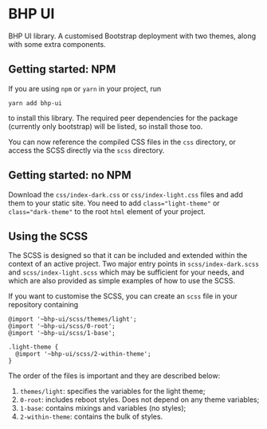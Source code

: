 # BHP UI

BHP UI library. A customised Bootstrap deployment with two themes, along with
some extra components.

## Getting started: NPM

If you are using `npm` or `yarn` in your project, run

```
yarn add bhp-ui
```

to install this library. The required peer dependencies for the package
(currently only bootstrap) will be listed, so install those too.

You can now reference the compiled CSS files in the `css` directory, or access
the SCSS directly via the `scss` directory.

## Getting started: no NPM

Download the `css/index-dark.css` or `css/index-light.css` files and add them
to your static site. You need to add `class="light-theme"` or
`class="dark-theme"` to the root `html` element of your project.

## Using the SCSS

The SCSS is designed so that it can be included and extended within the context
of an active project. Two major entry points in `scss/index-dark.scss` and
`scss/index-light.scss` which may be sufficient for your needs, and which are
also provided as simple examples of how to use the SCSS.

If you want to customise the SCSS, you can create an `scss` file in your
repository containing

```
@import '~bhp-ui/scss/themes/light';
@import '~bhp-ui/scss/0-root';
@import '~bhp-ui/scss/1-base';

.light-theme {
  @import '~bhp-ui/scss/2-within-theme';
}

```

The order of the files is important and they are described below:

1. `themes/light`: specifies the variables for the light theme;
2. `0-root`: includes reboot styles. Does not depend on any theme variables;
3. `1-base`: contains mixings and variables (no styles);
4. `2-within-theme`: contains the bulk of styles.
